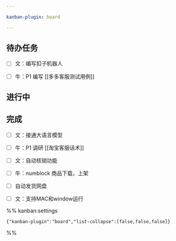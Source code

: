 ```yaml
---

kanban-plugin: board

---
```


## 待办任务

- [ ] 文：编写扣子机器人
- [ ] 牛：P1 编写 [[多多客服测试用例]]


## 进行中



## 完成

- [ ] 文：接通大语言模型
- [ ] 牛：P1 调研 [[淘宝客服话术]]
- [ ] 文：自动核销功能
- [ ] 牛：numblock 商品下载，上架
- [ ] 自动发货网盘
- [ ] 文：支持MAC和window运行




%% kanban:settings
```
{"kanban-plugin":"board","list-collapse":[false,false,false]}
```
%%